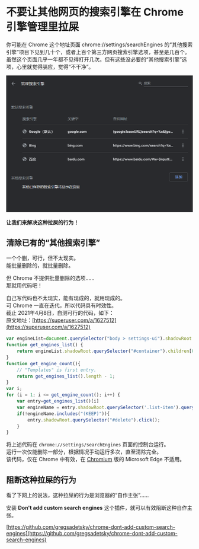 # 不要让其他网页的搜索引擎在 Chrome 引擎管理里拉屎

你可能在 Chrome 这个地址页面 chrome://settings/searchEngines 的“其他搜索引擎”项目下见到几十个，或者上百个第三方网页搜索引擎选项，甚至是几百个。虽然这个页面几乎一年都不见得打开几次。但有这些没必要的“其他搜索引擎”选项，心里就觉得膈应，觉得“不干净”。

![](../.gitbook/assets/image%20%289%29.png)

**让我们来解决这种拉屎的行为！**

## 清除已有的“其他搜索引擎”

一个个删，可行，但不太现实。  
能批量删除的，就批量删除。

但 Chrome 不提供批量删除的选项……  
那就用代码吧！

自己写代码也不太现实，能有现成的，就用现成的。  
可 Chrome 一直在迭代，所以代码具有时效性。  
截止 2021年4月8日，自测可行的代码，如下：  
原文地址：[https://superuser.com/a/1627512](https://superuser.com/a/1627512)

```javascript
var engineList=document.querySelector("body > settings-ui").shadowRoot.querySelector("#main").shadowRoot.querySelector("settings-basic-page").shadowRoot.querySelector("#basicPage > settings-section.expanded > settings-search-page").shadowRoot.querySelector("#pages > settings-subpage > settings-search-engines-page").shadowRoot.querySelector("#otherEngines")
function get_engines_list() {
    return engineList.shadowRoot.querySelector("#container").children[0].children;
}
function get_engine_count(){
    // "Templates" is first entry.
    return get_engines_list().length - 1;
}
var i;
for (i = 1; i <= get_engine_count(); i++) {
    var entry=get_engines_list()[i]
    var engineName = entry.shadowRoot.querySelector('.list-item').querySelector('#name-column').childNodes[1].innerText;
    if(!engineName.includes("(KEEP)")){
        entry.shadowRoot.querySelector("#delete").click();
    }
}
```

将上述代码在 `chrome://settings/searchEngines` 页面的控制台运行。  
运行一次仅能删除一部分，根据情况手动运行多次，直至清除完全。  
该代码，仅在 Chrome 中有效，在  [Chromium](https://www.chromium.org/) 版的 Microsoft Edge 不适用。

## 阻断这种拉屎的行为

看了下网上的说法，这种拉屎的行为是浏览器的“自作主张”……

安装 **Don't add custom search engines** 这个插件，就可以有效阻断这种自作主张。

[https://github.com/gregsadetsky/chrome-dont-add-custom-search-engines](https://github.com/gregsadetsky/chrome-dont-add-custom-search-engines)  


